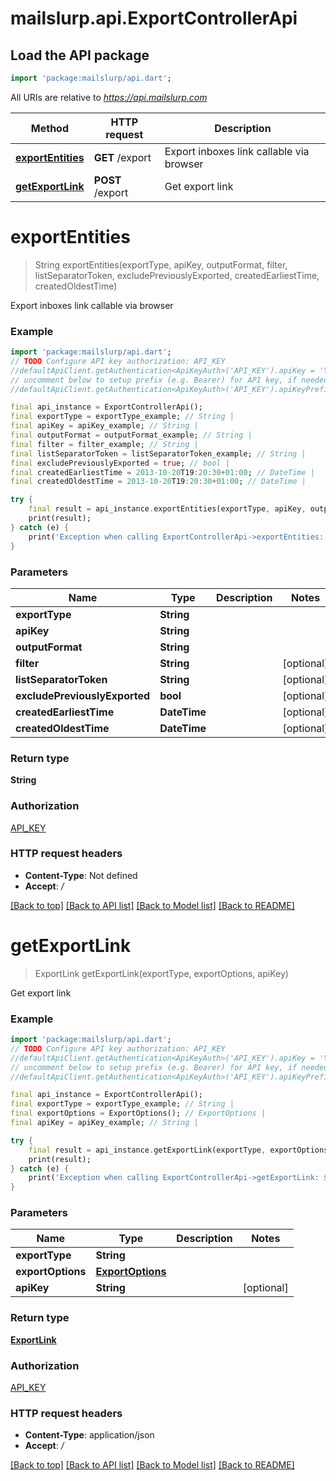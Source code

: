 # mailslurp.api.ExportControllerApi

## Load the API package
```dart
import 'package:mailslurp/api.dart';
```

All URIs are relative to *https://api.mailslurp.com*

Method | HTTP request | Description
------------- | ------------- | -------------
[**exportEntities**](ExportControllerApi#exportentities) | **GET** /export | Export inboxes link callable via browser
[**getExportLink**](ExportControllerApi#getexportlink) | **POST** /export | Get export link


# **exportEntities**
> String exportEntities(exportType, apiKey, outputFormat, filter, listSeparatorToken, excludePreviouslyExported, createdEarliestTime, createdOldestTime)

Export inboxes link callable via browser

### Example
```dart
import 'package:mailslurp/api.dart';
// TODO Configure API key authorization: API_KEY
//defaultApiClient.getAuthentication<ApiKeyAuth>('API_KEY').apiKey = 'YOUR_API_KEY';
// uncomment below to setup prefix (e.g. Bearer) for API key, if needed
//defaultApiClient.getAuthentication<ApiKeyAuth>('API_KEY').apiKeyPrefix = 'Bearer';

final api_instance = ExportControllerApi();
final exportType = exportType_example; // String | 
final apiKey = apiKey_example; // String | 
final outputFormat = outputFormat_example; // String | 
final filter = filter_example; // String | 
final listSeparatorToken = listSeparatorToken_example; // String | 
final excludePreviouslyExported = true; // bool | 
final createdEarliestTime = 2013-10-20T19:20:30+01:00; // DateTime | 
final createdOldestTime = 2013-10-20T19:20:30+01:00; // DateTime | 

try {
    final result = api_instance.exportEntities(exportType, apiKey, outputFormat, filter, listSeparatorToken, excludePreviouslyExported, createdEarliestTime, createdOldestTime);
    print(result);
} catch (e) {
    print('Exception when calling ExportControllerApi->exportEntities: $e\n');
}
```

### Parameters

Name | Type | Description  | Notes
------------- | ------------- | ------------- | -------------
 **exportType** | **String**|  | 
 **apiKey** | **String**|  | 
 **outputFormat** | **String**|  | 
 **filter** | **String**|  | [optional] 
 **listSeparatorToken** | **String**|  | [optional] 
 **excludePreviouslyExported** | **bool**|  | [optional] 
 **createdEarliestTime** | **DateTime**|  | [optional] 
 **createdOldestTime** | **DateTime**|  | [optional] 

### Return type

**String**

### Authorization

[API_KEY](../README#API_KEY)

### HTTP request headers

 - **Content-Type**: Not defined
 - **Accept**: */*

[[Back to top]](#) [[Back to API list]](../README#documentation-for-api-endpoints) [[Back to Model list]](../README#documentation-for-models) [[Back to README]](../README)

# **getExportLink**
> ExportLink getExportLink(exportType, exportOptions, apiKey)

Get export link

### Example
```dart
import 'package:mailslurp/api.dart';
// TODO Configure API key authorization: API_KEY
//defaultApiClient.getAuthentication<ApiKeyAuth>('API_KEY').apiKey = 'YOUR_API_KEY';
// uncomment below to setup prefix (e.g. Bearer) for API key, if needed
//defaultApiClient.getAuthentication<ApiKeyAuth>('API_KEY').apiKeyPrefix = 'Bearer';

final api_instance = ExportControllerApi();
final exportType = exportType_example; // String | 
final exportOptions = ExportOptions(); // ExportOptions | 
final apiKey = apiKey_example; // String | 

try {
    final result = api_instance.getExportLink(exportType, exportOptions, apiKey);
    print(result);
} catch (e) {
    print('Exception when calling ExportControllerApi->getExportLink: $e\n');
}
```

### Parameters

Name | Type | Description  | Notes
------------- | ------------- | ------------- | -------------
 **exportType** | **String**|  | 
 **exportOptions** | [**ExportOptions**](ExportOptions)|  | 
 **apiKey** | **String**|  | [optional] 

### Return type

[**ExportLink**](ExportLink)

### Authorization

[API_KEY](../README#API_KEY)

### HTTP request headers

 - **Content-Type**: application/json
 - **Accept**: */*

[[Back to top]](#) [[Back to API list]](../README#documentation-for-api-endpoints) [[Back to Model list]](../README#documentation-for-models) [[Back to README]](../README)

